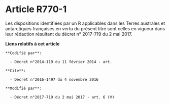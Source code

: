 # Article R770-1

Les dispositions identifiées par un R applicables dans les Terres australes et antarctiques françaises en vertu du présent
titre sont celles en vigueur dans leur rédaction résultant du décret n° 2017-719 du 2 mai 2017.

**Liens relatifs à cet article**

	**Codifié par**:

	  - Décret n°2014-119 du 11 février 2014 - art.

	**Cite**:

	  - Décret n°2016-1497 du 4 novembre 2016

	**Modifié par**:

	  - Décret n°2017-719 du 2 mai 2017 - art. 6 (V)
